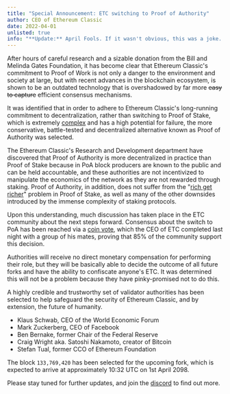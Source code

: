 ```yaml
---
title: "Special Announcement: ETC switching to Proof of Authority"
author: CEO of Ethereum Classic
date: 2022-04-01
unlisted: true
info: "**Update:** April Fools. If it wasn't obvious, this was a joke. Ethereum Classic does not plan to switch away from Proof of Work."
---
```


After hours of careful research and a sizable donation from the Bill and Melinda Gates Foundation, it has become clear that Ethereum Classic's commitment to Proof of Work is not only a danger to the environment and society at large, but with recent advances in the blockchain ecosystem, is shown to be an outdated technology that is overshadowed by far more ~~easy to capture~~ efficient consensus mechanisms. 

It was identified that in order to adhere to Ethereum Classic's long-running commitment to decentralization, rather than switching to Proof of Stake, which is extremely [complex](https://coinmarketcap.com/headlines/news/who-pays-for-ethereums-complexity/) and has a high potential for failure, the more conservative, battle-tested and decentralized alternative known as Proof of Authority was selected.

The Ethereum Classic's Research and Development department have discovered that Proof of Authority is more decentralized in practice than Proof of Stake because in PoA block producers are known to the public and can be held accountable, and these authorities are not incentivized to manipulate the economics of the network as they are not rewarded through staking. Proof of Authority, in addition, does not suffer from the "[rich get richer](https://ethereumclassic.org/why-classic/proof-of-work#miner-attrition-vs-the-rich-get-richer)" problem in Proof of Stake, as well as many of the other downsides introduced by the immense complexity of staking protocols.

Upon this understanding, much discussion has taken place in the ETC community about the next steps forward. Consensus about the switch to PoA has been reached via a [coin vote](https://ethereumclassic.org/why-classic/genesis#the-totally-fair-coin-vote), which the CEO of ETC completed last night with a group of his mates, proving that 85% of the community support this decision.


Authorities will receive no direct monetary compensation for performing their role, but they will be basically able to decide the outcome of all future forks and have the ability to confiscate anyone's ETC. It was determined this will not be a problem because they have pinky-promised not to do this.

A highly credible and trustworthy set of validator authorities has been selected to help safeguard the security of Ethereum Classic, and by extension, the future of humanity. 

- Klaus Schwab, CEO of the World Economic Forum
- Mark Zuckerberg, CEO of Facebook
- Ben Bernake, former Chair of the Federal Reserve
- Craig Wright aka. Satoshi Nakamoto, creator of Bitcoin
- Stefan Tual, former CCO of Ethereum Foundation

The block `133,769,420` has been selected for the upcoming fork, which is expected to arrive at approximately 10:32 UTC on 1st April 2098.

Please stay tuned for further updates, and join the [discord](https://ethereumclassic.org/discord) to find out more.
